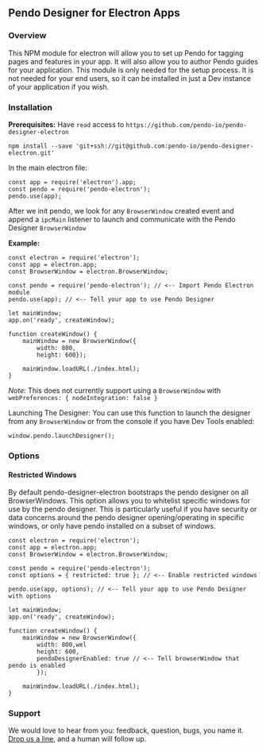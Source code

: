 ## Pendo Designer for Electron Apps ##
### Overview ###
 This NPM module for electron will allow you to set up Pendo for tagging pages and features in your app. It will also allow you to author Pendo guides for your application.  This module is only needed for the setup process. It is not needed for your end users, so it can be installed in just a Dev instance of your application if you wish.

### Installation ###
**Prerequisites:**
Have `read` access to 
`https://github.com/pendo-io/pendo-designer-electron`

    npm install --save 'git+ssh://git@github.com:pendo-io/pendo-designer-electron.git'
    
In the main electron file:

    const app = require('electron').app;
    const pendo = require('pendo-electron');
    pendo.use(app);


 After we init pendo, we look for any `BrowserWindow` created event and append a  `ipcMain` listener to launch and communicate with the Pendo Designer `BrowserWindow`


**Example:**

    const electron = require('electron');
    const app = electron.app;
    const BrowserWindow = electron.BrowserWindow;

    const pendo = require('pendo-electron'); // <-- Import Pendo Electron module
    pendo.use(app); // <-- Tell your app to use Pendo Designer
    
    let mainWindow;    
    app.on('ready', createWindow);
    
    function createWindow() {
        mainWindow = new BrowserWindow({
	        width: 800,
            height: 600});
    
        mainWindow.loadURL(./index.html);    
    }
    
*Note:*
This does not currently support using a `BrowserWindow` with     `webPreferences: { nodeIntegration: false }`

Launching The Designer:
You can use this function to launch the designer from any `BrowserWindow` or from the console if you have Dev Tools enabled:
 
    window.pendo.launchDesigner();

### Options ##

#### Restricted Windows ####
 By default pendo-designer-electron bootstraps the pendo designer on all BrowserWindows. This option allows you to whitelist specific windows for use by the pendo designer. This is particularly useful if you have security or data concerns around the pendo designer opening/operating in specific windows, or only have pendo installed on a subset of windows.

    const electron = require('electron');
    const app = electron.app;
    const BrowserWindow = electron.BrowserWindow;

    const pendo = require('pendo-electron'); 
    const options = { restricted: true }; // <-- Enable restricted windows 
        
    pendo.use(app, options); // <-- Tell your app to use Pendo Designer with options
    
    let mainWindow;    
    app.on('ready', createWindow);
    
    function createWindow() {
        mainWindow = new BrowserWindow({
            width: 800,wel
            height: 600,
            pendoDesignerEnabled: true // <-- Tell browserWindow that pendo is enabled
            });
    
        mainWindow.loadURL(./index.html);    
    }
     

### Support ###

We would love to hear from you: feedback, question, bugs, you name it. [Drop us a line](mailto:help@pendo.io), and a human will follow up. 

